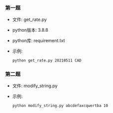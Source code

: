 ### 第一题
- 文件: get_rate.py

- python版本: 3.8.8

- python库: requirement.txt

- 示例:
  ```sh
  python get_rate.py 20210511 CAD
  ```


### 第二题
- 文件: modify_string.py

- 示例:
  ```sh
  python modify_string.py abcdefaxcqwertba 10
  ```
